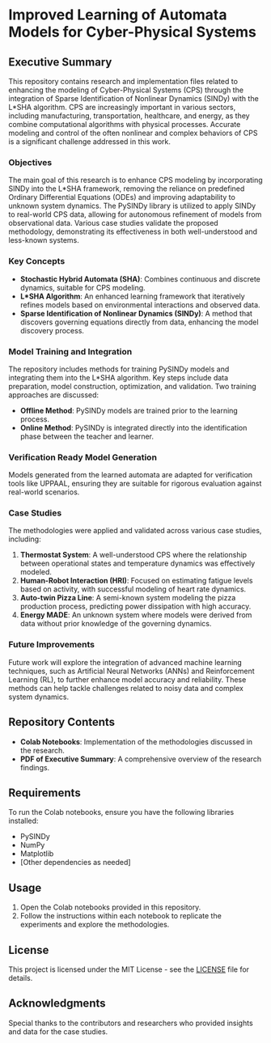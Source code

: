 # Improved Learning of Automata Models for Cyber-Physical Systems

## Executive Summary

This repository contains research and implementation files related to enhancing the modeling of Cyber-Physical Systems (CPS) through the integration of Sparse Identification of Nonlinear Dynamics (SINDy) with the L*SHA algorithm. CPS are increasingly important in various sectors, including manufacturing, transportation, healthcare, and energy, as they combine computational algorithms with physical processes. Accurate modeling and control of the often nonlinear and complex behaviors of CPS is a significant challenge addressed in this work.

### Objectives

The main goal of this research is to enhance CPS modeling by incorporating SINDy into the L*SHA framework, removing the reliance on predefined Ordinary Differential Equations (ODEs) and improving adaptability to unknown system dynamics. The PySINDy library is utilized to apply SINDy to real-world CPS data, allowing for autonomous refinement of models from observational data. Various case studies validate the proposed methodology, demonstrating its effectiveness in both well-understood and less-known systems.

### Key Concepts

- **Stochastic Hybrid Automata (SHA)**: Combines continuous and discrete dynamics, suitable for CPS modeling.
- **L*SHA Algorithm**: An enhanced learning framework that iteratively refines models based on environmental interactions and observed data.
- **Sparse Identification of Nonlinear Dynamics (SINDy)**: A method that discovers governing equations directly from data, enhancing the model discovery process.

### Model Training and Integration

The repository includes methods for training PySINDy models and integrating them into the L*SHA algorithm. Key steps include data preparation, model construction, optimization, and validation. Two training approaches are discussed:
- **Offline Method**: PySINDy models are trained prior to the learning process.
- **Online Method**: PySINDy is integrated directly into the identification phase between the teacher and learner.

### Verification Ready Model Generation

Models generated from the learned automata are adapted for verification tools like UPPAAL, ensuring they are suitable for rigorous evaluation against real-world scenarios.

### Case Studies

The methodologies were applied and validated across various case studies, including:

1. **Thermostat System**: A well-understood CPS where the relationship between operational states and temperature dynamics was effectively modeled.
2. **Human-Robot Interaction (HRI)**: Focused on estimating fatigue levels based on activity, with successful modeling of heart rate dynamics.
3. **Auto-twin Pizza Line**: A semi-known system modeling the pizza production process, predicting power dissipation with high accuracy.
4. **Energy MADE**: An unknown system where models were derived from data without prior knowledge of the governing dynamics.

### Future Improvements

Future work will explore the integration of advanced machine learning techniques, such as Artificial Neural Networks (ANNs) and Reinforcement Learning (RL), to further enhance model accuracy and reliability. These methods can help tackle challenges related to noisy data and complex system dynamics.

## Repository Contents

- **Colab Notebooks**: Implementation of the methodologies discussed in the research.
- **PDF of Executive Summary**: A comprehensive overview of the research findings.

## Requirements

To run the Colab notebooks, ensure you have the following libraries installed:
- PySINDy
- NumPy
- Matplotlib
- [Other dependencies as needed]

## Usage

1. Open the Colab notebooks provided in this repository.
2. Follow the instructions within each notebook to replicate the experiments and explore the methodologies.

## License

This project is licensed under the MIT License - see the [LICENSE](LICENSE) file for details.

## Acknowledgments

Special thanks to the contributors and researchers who provided insights and data for the case studies.

